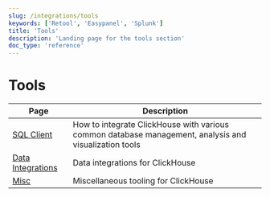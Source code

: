 ```yaml
---
slug: /integrations/tools
keywords: ['Retool', 'Easypanel', 'Splunk']
title: 'Tools'
description: 'Landing page for the tools section'
doc_type: 'reference'
---
```


# Tools

| Page      | Description                                                                                                                     |
|-----------|---------------------------------------------------------------------------------------------------------------------------------|
| [SQL Client](/integrations/sql-clients) | How to integrate ClickHouse with various common database management, analysis and visualization tools                                                                   |
| [Data Integrations](/integrations/tools/data-integrations)    | Data integrations for ClickHouse |
| [Misc](/integrations/audit-splunk)     | Miscellaneous tooling for ClickHouse                                                                               |
